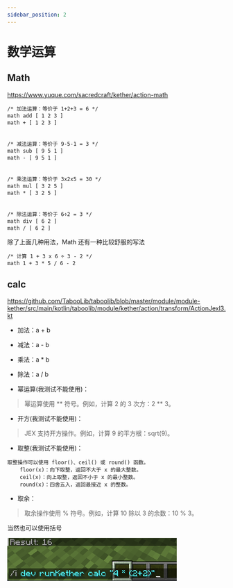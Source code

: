 ```yaml
---
sidebar_position: 2
---
```


# 数学运算

## Math

https://www.yuque.com/sacredcraft/kether/action-math

```
/* 加法运算：等价于 1+2+3 = 6 */
math add [ 1 2 3 ]
math + [ 1 2 3 ]


/* 减法运算：等价于 9-5-1 = 3 */
math sub [ 9 5 1 ]
math - [ 9 5 1 ]


/* 乘法运算：等价于 3x2x5 = 30 */
math mul [ 3 2 5 ]
math * [ 3 2 5 ]


/* 除法运算：等价于 6÷2 = 3 */
math div [ 6 2 ]
math / [ 6 2 ]
```
除了上面几种用法，Math 还有一种比较舒服的写法

```
​/* 计算 1 + 3 x 6 ÷ 3 - 2 */
math 1 + 3 * 5 / 6 - 2
```

## calc

https://github.com/TabooLib/taboolib/blob/master/module/module-kether/src/main/kotlin/taboolib/module/kether/action/transform/ActionJexl3.kt


- 加法：a + b
- 减法：a - b
- 乘法：a * b
- 除法：a / b

- 幂运算(我测试不能使用)：

> 幂运算使用 ** 符号。例如，计算 2 的 3 次方：2 ** 3。

- 开方(我测试不能使用)：

> JEX 支持开方操作。例如，计算 9 的平方根：sqrt(9)。

- 取整(我测试不能使用)：
```
取整操作可以使用 floor()、ceil() 或 round() 函数。
    floor(x)：向下取整，返回不大于 x 的最大整数。
    ceil(x)：向上取整，返回不小于 x 的最小整数。
    round(x)：四舍五入，返回最接近 x 的整数。
```

- 取余：

> 取余操作使用 % 符号。例如，计算 10 除以 3 的余数：10 % 3。

当然也可以使用括号

![](_images/括号.png)